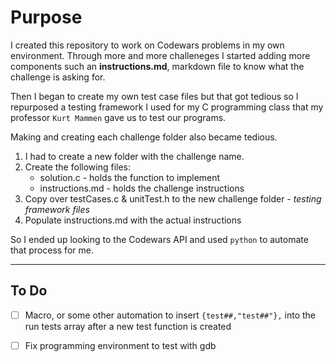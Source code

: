# Purpose

I created this repository to work on Codewars problems in my own environment. Through more and more challeneges I started adding more components such an **instructions.md**, markdown file to know what the challenge is asking for.

Then I began to create my own test case files but that got tedious so I repurposed a testing framework I used for my C programming class that my professor `Kurt Mammen` gave us to test our programs. 

Making and creating each challenge folder also became tedious. 
1. I had to create a new folder with the challenge name.
2. Create the following files:
   * solution.c - holds the function to implement
   * instructions.md - holds the challenge instructions
3. Copy over testCases.c & unitTest.h to the new challenge folder - *testing framework files*
4. Populate instructions.md with the actual instructions
   
So I ended up looking to the Codewars API and used `python` to automate that process for me.

---


## To Do
- [ ] Macro, or some other automation to insert `{test##,"test##"},` into the run tests array after a new test function is created
- [ ] Fix programming environment to test with gdb

